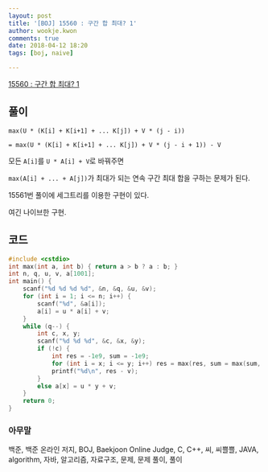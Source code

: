 ```yaml
---
layout: post
title: '[BOJ] 15560 : 구간 합 최대? 1'
author: wookje.kwon
comments: true
date: 2018-04-12 18:20
tags: [boj, naive]

---
```


[15560 : 구간 합 최대? 1](https://www.acmicpc.net/problem/15560)

## 풀이

`max(U * (K[i] + K[i+1] + ... K[j]) + V * (j - i))`

`= max(U * (K[i] + K[i+1] + ... K[j]) + V * (j - i + 1)) - V`

모든 `A[i]`를 `U * A[i] + V`로 바꿔주면

`max(A[i] + ... + A[j])`가 최대가 되는 연속 구간 최대 합을 구하는 문제가 된다.

15561번 풀이에 세그트리를 이용한 구현이 있다.

여긴 나이브한 구현.

## 코드

```cpp
#include <cstdio>
int max(int a, int b) { return a > b ? a : b; }
int n, q, u, v, a[1001];
int main() {
    scanf("%d %d %d %d", &n, &q, &u, &v);
    for (int i = 1; i <= n; i++) {
        scanf("%d", &a[i]);
        a[i] = u * a[i] + v;
    }
    while (q--) {
        int c, x, y;
        scanf("%d %d %d", &c, &x, &y);
        if (!c) {
            int res = -1e9, sum = -1e9;
            for (int i = x; i <= y; i++) res = max(res, sum = max(sum, 0) + a[i]);
            printf("%d\n", res - v);
        }
        else a[x] = u * y + v;
    }
    return 0;
}
```

### 아무말  
백준, 백준 온라인 저지, BOJ, Baekjoon Online Judge, C, C++, 씨, 씨쁠쁠, JAVA, algorithm, 자바, 알고리즘, 자료구조, 문제, 문제 풀이, 풀이
